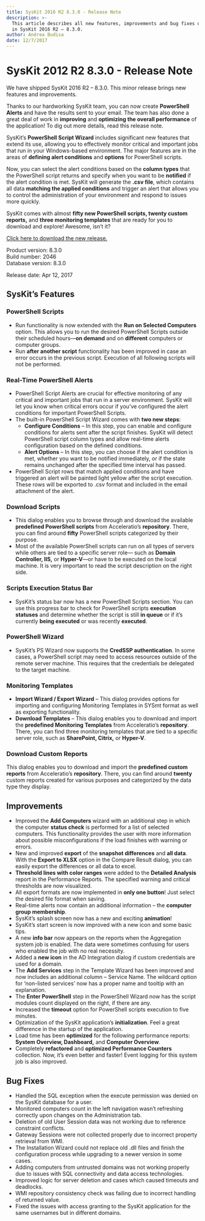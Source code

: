 ```yaml
---
title: SysKit 2016 R2 8.3.0 - Release Note
description: >-
  This article describes all new features, improvements and bug fixes delivered
  in SysKit 2016 R2 – 8.3.0.
author: Andrea Budisa
date: 12/7/2017
---
```


# SysKit 2012 R2 8.3.0 - Release Note

We have shipped SysKit 2016 R2 – 8.3.0. This minor release brings new features and improvements.

Thanks to our hardworking SysKit team, you can now create **PowerShell Alerts** and have the results sent to your email. The team has also done a great deal of work in **improving** and **optimizing the overall performance** of the application! To dig out more details, read this release note.

SysKit’s **PowerShell Script Wizard** includes significant new features that extend its use, allowing you to effectively monitor critical and important jobs that run in your Windows-based environment. The major features are in the areas of **defining alert conditions** and **options** for PowerShell scripts.

Now, you can select the alert conditions based on the **column types** that the PowerShell script returns and specify when you want to be **notified** if the alert condition is met. SysKit will generate the **.csv file**, which contains all data **matching the applied conditions** and trigger an alert that allows you to control the administration of your environment and respond to issues more quickly.

SysKit comes with almost **fifty new PowerShell scripts, twenty custom reports,** and **three monitoring templates** that are ready for you to download and explore! Awesome, isn’t it?

[Click here to download the new release.](https://www.syskit.com/products/monitor/download)

Product version: 8.3.0  
Build number: 2046  
Database version: 8.3.0

Release date: Apr 12, 2017

## SysKit’s Features

### PowerShell Scripts

* Run functionality is now extended with the **Run on Selected Computers** option. This allows you to run the desired PowerShell Scripts outside their scheduled hours—**on demand** and on **different** computers or computer groups.
* Run **after another script** functionality has been improved in case an error occurs in the previous script. Execution of all following scripts will not be performed.

### Real-Time PowerShell Alerts

* PowerShell Script Alerts are crucial for effective monitoring of any critical and important jobs that run in a server environment. SysKit will let you know when critical errors occur if you’ve configured the alert conditions for important PowerShell Scripts.
* The built-in PowerShell Script Wizard comes with **two new steps**:
  * **Configure Conditions** – In this step, you can enable and configure conditions for alerts sent after the script finishes. SysKit will detect PowerShell script column types and allow real-time alerts configuration based on the defined conditions.
  * **Alert Options** – In this step, you can choose if the alert condition is met, whether you want to be notified immediately, or if the state remains unchanged after the specified time interval has passed.
* PowerShell Script rows that match applied conditions and have triggered an alert will be painted light yellow after the script execution. These rows will be exported to .csv format and included in the email attachment of the alert.

### Download Scripts

* This dialog enables you to browse through and download the available **predefined PowerShell scripts** from Acceleratio’s **repository**. There, you can find around **fifty** PowerShell scripts categorized by their purpose.
* Most of the available PowerShell scripts can run on all types of servers while others are tied to a specific server role— such as **Domain Controller, IIS,** or **Hyper-V**—or have to be executed on the local machine. It is very important to read the script description on the right side.

### Scripts Execution Status Bar

* SysKit’s status bar now has a new PowerShell Scripts section. You can use this progress bar to check for PowerShell scripts **execution statuses** and determine whether the script is still **in queue** or if it’s currently **being executed** or was recently **executed**.

### PowerShell Wizard

* SysKit’s PS Wizard now supports the **CredSSP authentication**. In some cases, a PowerShell script may need to access resources outside of the remote server machine. This requires that the credentials be delegated to the target machine.

### Monitoring Templates

* **Import Wizard / Export Wizard** – This dialog provides options for importing and configuring Monitoring Templates in SYSmt format as well as exporting functionality.
* **Download Templates** – This dialog enables you to download and import the **predefined Monitoring Templates** from Acceleratio’s **repository**. There, you can find three monitoring templates that are tied to a specific server role, such as **SharePoint, Citrix,** or **Hyper-V**.

### Download Custom Reports

This dialog enables you to download and import the **predefined custom reports** from Acceleratio’s **repository**. There, you can find around **twenty** custom reports created for various purposes and categorized by the data type they display.

## Improvements

* Improved the **Add Computers** wizard with an additional step in which the computer **status check** is performed for a list of selected computers. This functionality provides the user with more information about possible misconfigurations if the load finishes with warning or errors.
* New and improved **export** of the **snapshot differences** and **all data**. With the **Export to XLSX** option in the Compare Result dialog, you can easily export the differences or all data to excel.
* **Threshold lines with color ranges** were added to the **Detailed Analysis** report in the Performance Reports. The specified warning and critical thresholds are now visualized.
* All export formats are now implemented in **only one button**! Just select the desired file format when saving.
* Real-time alerts now contain an additional information – the **computer group membership**.
* SysKit’s splash screen now has a new and exciting **animation**!
* SysKit’s start screen is now improved with a new icon and some basic tips.
* A new **info bar** now appears on the reports when the Aggregation system job is enabled. The data were sometimes confusing for users who enabled the job with no real necessity.
* Added a **new icon** in the AD Integration dialog if custom credentials are used for a domain.
* The **Add Services** step in the Template Wizard has been improved and now includes an additional column – Service Name. The wildcard option for ‘non-listed services’ now has a proper name and tooltip with an explanation.
* The **Enter PowerShell** step in the PowerShell Wizard now has the script modules count displayed on the right, if there are any.
* Increased the **timeout** option for PowerShell scripts execution to five minutes.
* Optimization of the SysKit application’s **initialization**. Feel a great difference in the startup of the application.
* Load time has been **optimized** for the following performance reports: **System Overview, Dashboard,** and **Computer Overview**.
* Completely **refactored** and **optimized Performance Counters** collection. Now, it’s even better and faster! Event logging for this system job is also improved.

## Bug Fixes

* Handled the SQL exception when the execute permission was denied on the SysKit database for a user.
* Monitored computers count in the left navigation wasn’t refreshing correctly upon changes on the Administration tab.
* Deletion of old User Session data was not working due to reference constraint conflicts.
* Gateway Sessions were not collected properly due to incorrect property retrieval from WMI.
* The Installation Wizard could not replace old .dll files and finish the configuration process while upgrading to a newer version in some cases.
* Adding computers from untrusted domains was not working properly due to issues with SQL connectivity and data access technologies.
* Improved logic for server deletion and cases which caused timeouts and deadlocks.
* WMI repository consistency check was failing due to incorrect handling of returned value.
* Fixed the issues with access granting to the SysKit application for the same usernames but in different domains.

